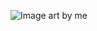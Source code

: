 ![Image](https://github.com/user-attachments/assets/ad361699-c676-4238-90e3-d97ad8043942)
art by me
